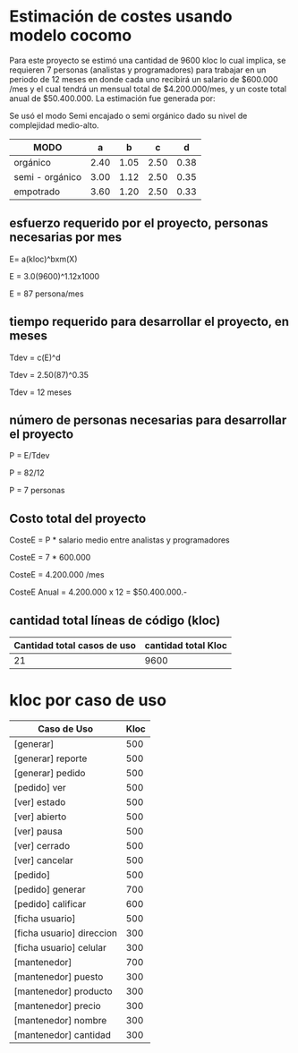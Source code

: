 # Estimación de costes usando modelo cocomo

Para este proyecto se estimó una cantidad de 9600 kloc lo cual implica, se requieren 7 personas (analistas y programadores) para trabajar en un periodo de 12 meses en donde cada uno recibirá un salario de $600.000 /mes y el cual tendrá un mensual total de $4.200.000/mes, y un coste total anual de $50.400.000. La estimación fue generada por:

Se usó el modo Semi encajado o semi orgánico dado su nivel de complejidad medio-alto.

MODO | a | b | c | d 
-----|---|---|---|---
orgánico | 2.40 | 1.05 | 2.50 | 0.38 
semi - orgánico | 3.00 | 1.12 | 2.50 | 0.35
empotrado | 3.60 | 1.20 | 2.50 | 0.33

## esfuerzo requerido por el proyecto, personas necesarias por mes

E= a(kloc)^bxm(X)

E = 3.0(9600)^1.12x1000

E = 87 persona/mes

## tiempo requerido para desarrollar el proyecto, en meses

Tdev = c(E)^d

Tdev = 2.50(87)^0.35

Tdev = 12 meses

## número de personas necesarias para desarrollar el proyecto

P = E/Tdev

P = 82/12

P = 7 personas

## Costo total del proyecto

CosteE = P * salario medio entre analistas y programadores

CosteE = 7 * 600.000

CosteE = 4.200.000 /mes

CosteE Anual = 4.200.000 x 12 = $50.400.000.-

## cantidad total líneas de código (kloc)


Cantidad total casos de uso | cantidad total Kloc
--------------------------- | -------------------
21             | 9600

# kloc por caso de uso

Caso de Uso | Kloc
----------- | ------------
[generar]      |  500
[generar] reporte     |  500
[generar] pedido      |  500
[pedido] ver         |  500
[ver] estado      |  500
[ver] abierto     |  500
[ver] pausa       |  500
[ver] cerrado     |  500
[ver] cancelar     |  500
[pedido]      |  500
[pedido] generar     |  700
[pedido] calificar   |  600
[ficha usuario] |  500
[ficha usuario] direccion   | 300
[ficha usuario] celular     | 300
[mantenedor] | 700
[mantenedor] puesto      | 300
[mantenedor] producto    | 300
[mantenedor] precio      | 300
[mantenedor] nombre      | 300
[mantenedor] cantidad    | 300

